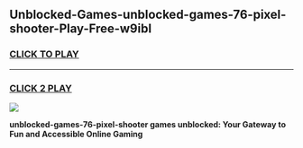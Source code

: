 
## Unblocked-Games-unblocked-games-76-pixel-shooter-Play-Free-w9ibl
<h3>
<a href="https://premium76.site?title=unblocked-games-76-pixel-shooter&ref=23A">CLICK TO PLAY</a></h3>
<hr>

<h3>
<a href="https://premium76.site?title=unblocked-games-76-pixel-shooter&ref=23A">CLICK 2 PLAY</a>
  
</h3>

<a href="https://premium76.site?title=unblocked-games-76-pixel-shooter&ref=23A"><img src="https://clearcache.store/games.png"></a>


**unblocked-games-76-pixel-shooter games unblocked: Your Gateway to Fun and Accessible Online Gaming**
